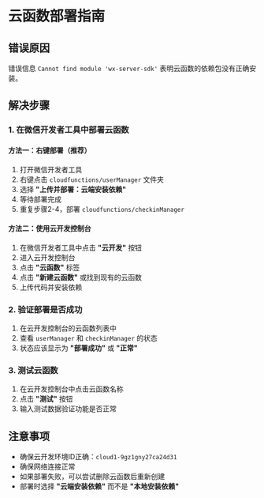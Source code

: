 # 云函数部署指南

## 错误原因
错误信息 `Cannot find module 'wx-server-sdk'` 表明云函数的依赖包没有正确安装。

## 解决步骤

### 1. 在微信开发者工具中部署云函数

#### 方法一：右键部署（推荐）
1. 打开微信开发者工具
2. 右键点击 `cloudfunctions/userManager` 文件夹
3. 选择 **"上传并部署：云端安装依赖"**
4. 等待部署完成
5. 重复步骤2-4，部署 `cloudfunctions/checkinManager`

#### 方法二：使用云开发控制台
1. 在微信开发者工具中点击 **"云开发"** 按钮
2. 进入云开发控制台
3. 点击 **"云函数"** 标签
4. 点击 **"新建云函数"** 或找到现有的云函数
5. 上传代码并安装依赖

### 2. 验证部署是否成功
1. 在云开发控制台的云函数列表中
2. 查看 `userManager` 和 `checkinManager` 的状态
3. 状态应该显示为 **"部署成功"** 或 **"正常"**

### 3. 测试云函数
1. 在云开发控制台中点击云函数名称
2. 点击 **"测试"** 按钮
3. 输入测试数据验证功能是否正常

## 注意事项
- 确保云开发环境ID正确：`cloud1-9gz1gny27ca24d31`
- 确保网络连接正常
- 如果部署失败，可以尝试删除云函数后重新创建
- 部署时选择 **"云端安装依赖"** 而不是 **"本地安装依赖"**